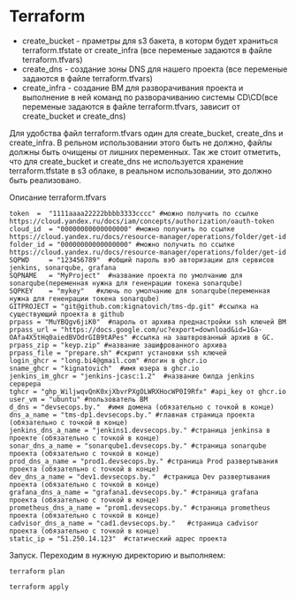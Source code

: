  # Terraform
  - create_bucket - праметры для s3 бакета, в которм будет храниться terraform.tfstate от create_infra  (все переменые задаются в файле terraform.tfvars)
  - create_dns - создание зоны DNS для нашего проекта (все переменые задаются в файле terraform.tfvars)
  - create_infra - создание ВМ для разворачивания проекта и выполнение в ней команд по разворачиванию системы CD\CD(все переменые задаются в файле terraform.tfvars, зависит от create_bucket и create_dns)
    
Для удобства файл terraform.tfvars один для create_bucket, create_dns и create_infra. В рельном использовании этого быть не должно, файлы должны быть очищены от лишних переменных. Так же стоит отметить, что для create_bucket и create_dns не используется хранение terraform.tfstate в s3 облаке, в реальном использовании, это должно быть реализовано. 


Описание terraform.tfvars
```shell
token  =  "1111aaaa22222bbbb3333cccc" #можно получить по ссылке https://cloud.yandex.ru/docs/iam/concepts/authorization/oauth-token
cloud_id  = "00000000000000000" #можно получить по ссылке https://cloud.yandex.ru/docs/resource-manager/operations/folder/get-id
folder_id = "00000000000000000" #можно получить по ссылке https://cloud.yandex.ru/docs/resource-manager/operations/folder/get-id 
SQPWD     = "123456789"  #общий пароль вэб авторизации для сервисов jenkins, sonarqube, grafana
SQPNAME   = "MyProject"  #название проекта по умолчанию для sonarqube(переменная нужна для гененрации токена sonarqube)
SQPKEY    = "mykey"   #ключь по умолчанию для sonarqube(переменная нужна для гененрации токена sonarqube)
GITPROJECT = "git@github.com:kignatovich/tms-dp.git" #ссылка на существующий проекта в github
prpass = "MuYBQgv6jiK0"  #пароль от архива преднастройки ssh ключей ВМ
prpass_url = "https://docs.google.com/uc?export=download&id=1Ga-OAfa4X5tHq0aiedBVOdrGIB9tAPes" #ссылка на заштврованный архив в GC.
prpass_zip = "keyp.zip" #название зашифрованного архива
prpass_file = "prepare.sh" #скрипт установки ssh ключей
login_ghcr = "long.bi4@gmail.com" #логин в ghcr.io 
sname_ghcr = "kignatovich"  #имя юзера в ghcr.io
jenkins_im_ghcr = "jenkins-jcasc:1.2"  #название билда jenkins серврера
tghcr = "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" #api_key от ghcr.io
user_vm = "ubuntu" #пользователь ВМ
d_dns = "devsecops.by."  #имя домена (обязательно с точкой в конце)
dns_a_name = "tms-dp1.devsecops.by." #главная страница проекта (обязательно с точкой в конце)
jenkins_dns_a_name = "jenkins1.devsecops.by." #страница jenkinsa в проекте (обязательно с точкой в конце)
sonar_dns_a_name = "sonarqube1.devsecops.by." #страница sonarqube проекта (обязательно с точкой в конце)
prod_dns_a_name = "prod1.devsecops.by." #страница Prod развертывания проекта (обязательно с точкой в конце)
dev_dns_a_name = "dev1.devsecops.by."  #страница Dev развертывания проекта (обязательно с точкой в конце)
grafana_dns_a_name = "grafana1.devsecops.by." #страница grafana проекта (обязательно с точкой в конце)
prometheus_dns_a_name = "prom1.devsecops.by." #страница prometheus проекта (обязательно с точкой в конце)
cadvisor_dns_a_name = "cad1.devsecops.by."   #страница cadvisor проекта (обязательно с точкой в конце)
static_ip = "51.250.14.123"  #статический адрес проекта
```

Запуск. Переходим в нужную директорию и выполняем:
```shell
terraform plan
```

```shell
terraform apply
```
